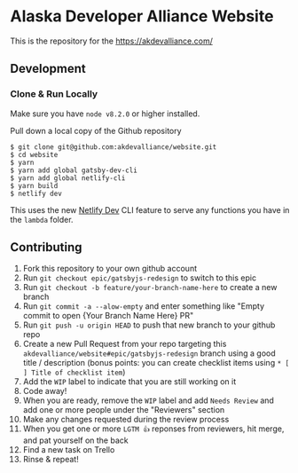 # Alaska Developer Alliance Website

This is the repository for the https://akdevalliance.com/

## Development

### Clone & Run Locally

Make sure you have `node v8.2.0` or higher installed.

Pull down a local copy of the Github repository

```
$ git clone git@github.com:akdevalliance/website.git
$ cd website
$ yarn
$ yarn add global gatsby-dev-cli
$ yarn add global netlify-cli
$ yarn build
$ netlify dev
```

This uses the new [Netlify Dev](https://www.netlify.com/products/dev/?utm_source=blog&utm_medium=netlifycms&utm_campaign=devex) CLI feature to serve any functions you have in the `lambda` folder.

## Contributing

1.  Fork this repository to your own github account
2.  Run `git checkout epic/gatsbyjs-redesign` to switch to this epic
3.  Run `git checkout -b feature/your-branch-name-here` to create a new branch
4.  Run `git commit -a --alow-empty` and enter something like "Empty commit to open {Your Branch Name Here} PR"
5.  Run `git push -u origin HEAD` to push that new branch to your github repo
6.  Create a new Pull Request from your repo targeting this `akdevalliance/website#epic/gatsbyjs-redesign` branch using a good title / description (bonus points: you can create checklist items using `* [ ] Title of checklist item`)
7.  Add the `WIP` label to indicate that you are still working on it
8.  Code away!
9.  When you are ready, remove the `WIP` label and add `Needs Review` and add one or more people under the "Reviewers" section
10. Make any changes requested during the review process
11. When you get one or more `LGTM 👍` reponses from reviewers, hit merge, and pat yourself on the back
12. Find a new task on Trello
13. Rinse & repeat!
